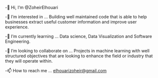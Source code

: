 -👋 Hi, I’m @ZoheirElhouari

-👀 I’m interested in ... Building well maintained code that is able to help businesses extract useful customer information and improve user experience.

-🌱 I’m currently learning ... Data science, Data Visualization and Software Engineering.

-💞️ I’m looking to collaborate on ... Projects in machine learning with well structured objectives that are looking to enhance the field or industry that they will operate within.

-📫 How to reach me ... elhouarizoheir@gmail.com
